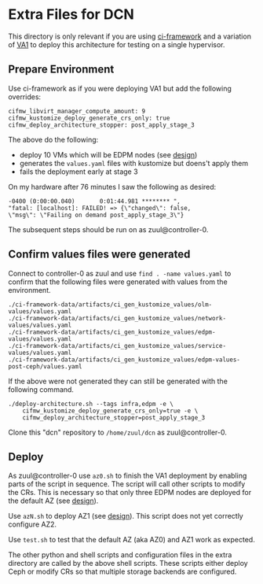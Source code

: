 # Extra Files for DCN

This directory is only relevant if you are using
[ci-framework](https://github.com/openstack-k8s-operators/ci-framework)
and a variation of
[VA1](https://github.com/openstack-k8s-operators/architecture/tree/main/examples/va/hci)
to deploy this architecture for testing on a single hypervisor.

## Prepare Environment

Use ci-framework as if you were deploying VA1 but add the following
overrides:

```
cifmw_libvirt_manager_compute_amount: 9
cifmw_kustomize_deploy_generate_crs_only: true
cifmw_deploy_architecture_stopper: post_apply_stage_3
```
The above do the following:

- deploy 10 VMs which will be EDPM nodes (see [design](../design.md))
- generates the `values.yaml` files with kustomize but doens't apply them
- fails the deployment early at stage 3

On my hardware after 76 minutes I saw the following as desired:
```
-0400 (0:00:00.040)       0:01:44.981 ******** ", 
"fatal: [localhost]: FAILED! => {\"changed\": false, 
\"msg\": \"Failing on demand post_apply_stage_3\"}
```

The subsequent steps should be run on as zuul@controller-0.

## Confirm values files were generated

Connect to controller-0 as zuul and use `find . -name values.yaml`
to confirm that the following files were generated with values from
the environment.

```
./ci-framework-data/artifacts/ci_gen_kustomize_values/olm-values/values.yaml
./ci-framework-data/artifacts/ci_gen_kustomize_values/network-values/values.yaml
./ci-framework-data/artifacts/ci_gen_kustomize_values/edpm-values/values.yaml
./ci-framework-data/artifacts/ci_gen_kustomize_values/service-values/values.yaml
./ci-framework-data/artifacts/ci_gen_kustomize_values/edpm-values-post-ceph/values.yaml
```
If the above were not generated they can still be generated with the
following command.
```
./deploy-architecture.sh --tags infra,edpm -e \
    cifmw_kustomize_deploy_generate_crs_only=true -e \
    cifmw_deploy_architecture_stopper=post_apply_stage_3
```
Clone this "dcn" repository to `/home/zuul/dcn` as zuul@controller-0.

## Deploy

As zuul@controller-0 use `az0.sh` to finish the VA1 deployment by
enabling parts of the script in sequence. The script will call other
scripts to modify the CRs. This is necessary so that only three EDPM
nodes are deployed for the default AZ (see [design](../design.md)).

Use `azN.sh` to deploy AZ1 (see [design](../design.md)). This script
does not yet correctly configure AZ2.

Use `test.sh` to test that the default AZ (aka AZ0) and AZ1 work as
expected.

The other python and shell scripts and configuration files in the
extra directory are called by the above shell scripts. These scripts
either deploy Ceph or modify CRs so that multiple storage backends
are configured.

